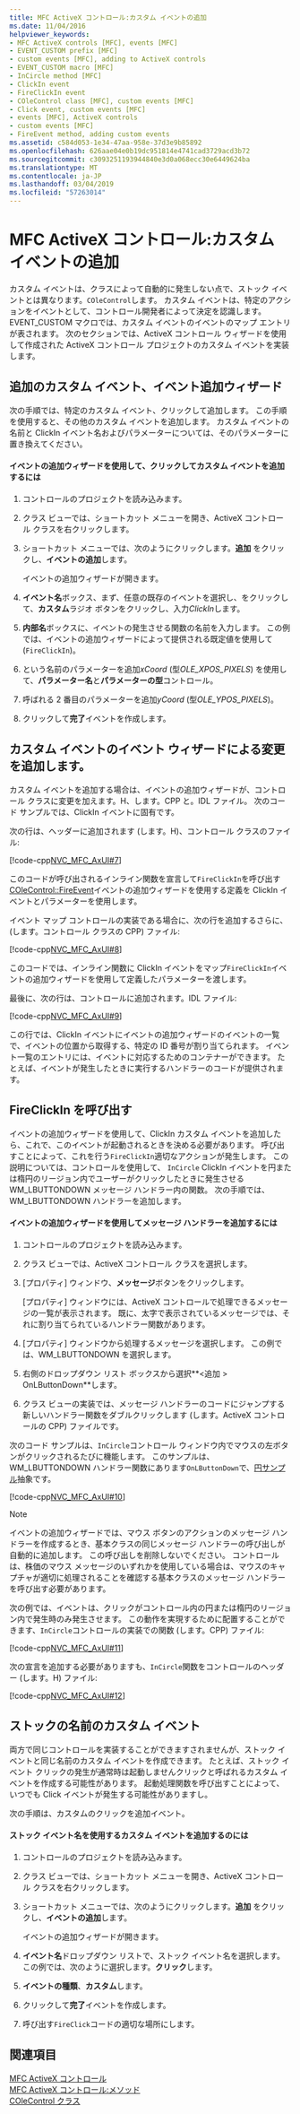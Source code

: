 ```yaml
---
title: MFC ActiveX コントロール:カスタム イベントの追加
ms.date: 11/04/2016
helpviewer_keywords:
- MFC ActiveX controls [MFC], events [MFC]
- EVENT_CUSTOM prefix [MFC]
- custom events [MFC], adding to ActiveX controls
- EVENT_CUSTOM macro [MFC]
- InCircle method [MFC]
- ClickIn event
- FireClickIn event
- COleControl class [MFC], custom events [MFC]
- Click event, custom events [MFC]
- events [MFC], ActiveX controls
- custom events [MFC]
- FireEvent method, adding custom events
ms.assetid: c584d053-1e34-47aa-958e-37d3e9b85892
ms.openlocfilehash: 626aae04e0b19dc951814e4741cad3729acd3b72
ms.sourcegitcommit: c3093251193944840e3d0a068ecc30e6449624ba
ms.translationtype: MT
ms.contentlocale: ja-JP
ms.lasthandoff: 03/04/2019
ms.locfileid: "57263014"
---
```

# <a name="mfc-activex-controls-adding-custom-events"></a>MFC ActiveX コントロール:カスタム イベントの追加

カスタム イベントは、クラスによって自動的に発生しない点で、ストック イベントとは異なります。`COleControl`します。 カスタム イベントは、特定のアクションをイベントとして、コントロール開発者によって決定を認識します。 EVENT_CUSTOM マクロでは、カスタム イベントのイベントのマップ エントリが表されます。 次のセクションでは、ActiveX コントロール ウィザードを使用して作成された ActiveX コントロール プロジェクトのカスタム イベントを実装します。

##  <a name="_core_adding_a_custom_event_with_classwizard"></a> 追加のカスタム イベント、イベント追加ウィザード

次の手順では、特定のカスタム イベント、クリックして追加します。 この手順を使用すると、その他のカスタム イベントを追加します。 カスタム イベントの名前と ClickIn イベント名およびパラメーターについては、そのパラメーターに置き換えてください。

#### <a name="to-add-the-clickin-custom-event-using-the-add-event-wizard"></a>イベントの追加ウィザードを使用して、クリックしてカスタム イベントを追加するには

1. コントロールのプロジェクトを読み込みます。

1. クラス ビューでは、ショートカット メニューを開き、ActiveX コントロール クラスを右クリックします。

1. ショートカット メニューでは、次のようにクリックします。**追加** をクリックし、**イベントの追加**します。

   イベントの追加ウィザードが開きます。

1. **イベント名**ボックス、まず、任意の既存のイベントを選択し、をクリックして、**カスタム**ラジオ ボタンをクリックし、入力*ClickIn*します。

1. **内部名**ボックスに、イベントの発生させる関数の名前を入力します。 この例では、イベントの追加ウィザードによって提供される既定値を使用して (`FireClickIn`)。

1. という名前のパラメーターを追加*xCoord* (型*OLE_XPOS_PIXELS*) を使用して、**パラメーター名**と**パラメーターの型**コントロール。

1. 呼ばれる 2 番目のパラメーターを追加*yCoord* (型*OLE_YPOS_PIXELS*)。

1. クリックして**完了**イベントを作成します。

##  <a name="_core_classwizard_changes_for_custom_events"></a> カスタム イベントのイベント ウィザードによる変更を追加します。

カスタム イベントを追加する場合は、イベントの追加ウィザードが、コントロール クラスに変更を加えます。H、します。CPP と。IDL ファイル。 次のコード サンプルでは、ClickIn イベントに固有です。

次の行は、ヘッダーに追加されます (します。H)、コントロール クラスのファイル:

[!code-cpp[NVC_MFC_AxUI#7](../mfc/codesnippet/cpp/mfc-activex-controls-adding-custom-events_1.h)]

このコードが呼び出されるインライン関数を宣言して`FireClickIn`を呼び出す[COleControl::FireEvent](../mfc/reference/colecontrol-class.md#fireevent)イベントの追加ウィザードを使用する定義を ClickIn イベントとパラメーターを使用します。

イベント マップ コントロールの実装である場合に、次の行を追加するさらに、(します。コントロール クラスの CPP) ファイル:

[!code-cpp[NVC_MFC_AxUI#8](../mfc/codesnippet/cpp/mfc-activex-controls-adding-custom-events_2.cpp)]

このコードでは、インライン関数に ClickIn イベントをマップ`FireClickIn`イベントの追加ウィザードを使用して定義したパラメーターを渡します。

最後に、次の行は、コントロールに追加されます。IDL ファイル:

[!code-cpp[NVC_MFC_AxUI#9](../mfc/codesnippet/cpp/mfc-activex-controls-adding-custom-events_3.idl)]

この行では、ClickIn イベントにイベントの追加ウィザードのイベントの一覧で、イベントの位置から取得する、特定の ID 番号が割り当てられます。 イベント一覧のエントリには、イベントに対応するためのコンテナーができます。 たとえば、イベントが発生したときに実行するハンドラーのコードが提供されます。

##  <a name="_core_calling_fireclickin"></a> FireClickIn を呼び出す

イベントの追加ウィザードを使用して、ClickIn カスタム イベントを追加したら、これで、このイベントが起動されるときを決める必要があります。 呼び出すことによって、これを行う`FireClickIn`適切なアクションが発生します。 この説明については、コントロールを使用して、 `InCircle` ClickIn イベントを円または楕円のリージョン内でユーザーがクリックしたときに発生させる WM_LBUTTONDOWN メッセージ ハンドラー内の関数。 次の手順では、WM_LBUTTONDOWN ハンドラーを追加します。

#### <a name="to-add-a-message-handler-with-the-add-event-wizard"></a>イベントの追加ウィザードを使用してメッセージ ハンドラーを追加するには

1. コントロールのプロジェクトを読み込みます。

1. クラス ビューでは、ActiveX コントロール クラスを選択します。

1. [プロパティ] ウィンドウ、**メッセージ**ボタンをクリックします。

   [プロパティ] ウィンドウには、ActiveX コントロールで処理できるメッセージの一覧が表示されます。 既に、太字で表示されているメッセージでは、それに割り当てられているハンドラー関数があります。

1. [プロパティ] ウィンドウから処理するメッセージを選択します。 この例では、WM_LBUTTONDOWN を選択します。

1. 右側のドロップダウン リスト ボックスから選択**\<追加 > OnLButtonDown**します。

1. クラス ビューの実装では、メッセージ ハンドラーのコードにジャンプする新しいハンドラー関数をダブルクリックします (します。ActiveX コントロールの CPP) ファイルです。

次のコード サンプルは、`InCircle`コントロール ウィンドウ内でマウスの左ボタンがクリックされるたびに機能します。 このサンプルは、WM_LBUTTONDOWN ハンドラー関数にあります`OnLButtonDown`で、[円サンプル](../visual-cpp-samples.md)抽象です。

[!code-cpp[NVC_MFC_AxUI#10](../mfc/codesnippet/cpp/mfc-activex-controls-adding-custom-events_4.cpp)]

> [!NOTE]
>  イベントの追加ウィザードでは、マウス ボタンのアクションのメッセージ ハンドラーを作成するとき、基本クラスの同じメッセージ ハンドラーの呼び出しが自動的に追加します。 この呼び出しを削除しないでください。 コントロールは、株価のマウス メッセージのいずれかを使用している場合は、マウスのキャプチャが適切に処理されることを確認する基本クラスのメッセージ ハンドラーを呼び出す必要があります。

次の例では、イベントは、クリックがコントロール内の円または楕円のリージョン内で発生時のみ発生させます。 この動作を実現するために配置することができます、`InCircle`コントロールの実装での関数 (します。CPP) ファイル:

[!code-cpp[NVC_MFC_AxUI#11](../mfc/codesnippet/cpp/mfc-activex-controls-adding-custom-events_5.cpp)]

次の宣言を追加する必要がありますも、`InCircle`関数をコントロールのヘッダー (します。H) ファイル:

[!code-cpp[NVC_MFC_AxUI#12](../mfc/codesnippet/cpp/mfc-activex-controls-adding-custom-events_6.h)]

##  <a name="_core_custom_events_with_stock_names"></a> ストックの名前のカスタム イベント

両方で同じコントロールを実装することができますされませんが、ストック イベントと同じ名前のカスタム イベントを作成できます。 たとえば、ストック イベント クリックの発生が通常時は起動しませんクリックと呼ばれるカスタム イベントを作成する可能性があります。 起動処理関数を呼び出すことによって、いつでも Click イベントが発生する可能性がありますし。

次の手順は、カスタムのクリックを追加イベント。

#### <a name="to-add-a-custom-event-that-uses-a-stock-event-name"></a>ストック イベント名を使用するカスタム イベントを追加するのには

1. コントロールのプロジェクトを読み込みます。

1. クラス ビューでは、ショートカット メニューを開き、ActiveX コントロール クラスを右クリックします。

1. ショートカット メニューでは、次のようにクリックします。**追加** をクリックし、**イベントの追加**します。

   イベントの追加ウィザードが開きます。

1. **イベント名**ドロップダウン リストで、ストック イベント名を選択します。 この例では、次のように選択します。**クリック**します。

1. **イベントの種類**、**カスタム**します。

1. クリックして**完了**イベントを作成します。

1. 呼び出す`FireClick`コードの適切な場所にします。

## <a name="see-also"></a>関連項目

[MFC ActiveX コントロール](../mfc/mfc-activex-controls.md)<br/>
[MFC ActiveX コントロール:メソッド](../mfc/mfc-activex-controls-methods.md)<br/>
[COleControl クラス](../mfc/reference/colecontrol-class.md)
